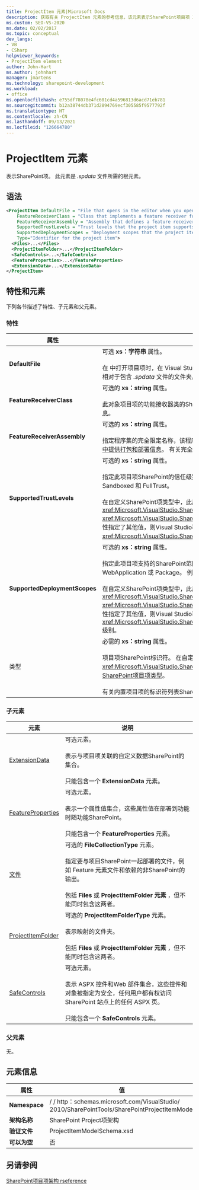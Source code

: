 ```yaml
---
title: ProjectItem 元素|Microsoft Docs
description: 获取有关 ProjectItem 元素的参考信息，该元素表示SharePoint项目项 XML 架构SharePoint中的项目项。
ms.custom: SEO-VS-2020
ms.date: 02/02/2017
ms.topic: conceptual
dev_langs:
- VB
- CSharp
helpviewer_keywords:
- ProjectItem element
author: John-Hart
ms.author: johnhart
manager: jmartens
ms.technology: sharepoint-development
ms.workload:
- office
ms.openlocfilehash: e755df78078e4fc601cd4a596813d6acd71eb781
ms.sourcegitcommit: b12a38744db371d2894769ecf305585f9577792f
ms.translationtype: HT
ms.contentlocale: zh-CN
ms.lasthandoff: 09/13/2021
ms.locfileid: "126664780"
---
```

# <a name="projectitem-element"></a>ProjectItem 元素
  表示SharePoint项。 此元素是 *.spdata* 文件所需的根元素。

## <a name="syntax"></a>语法

```xml
<ProjectItem DefaultFile = "File that opens in the editor when you open the project item"
    FeatureReceiverClass = "Class that implements a feature receiver for the project item"
    FeatureReceiverAssembly = "Assembly that defines a feature receiver for the project item"
    SupportedTrustLevels = "Trust levels that the project item supports"
    SupportedDeploymentScopes = "Deployment scopes that the project item supports"
    Type="Identifier for the project item">
  <Files>...</Files>
  <ProjectItemFolder>...</ProjectItemFolder>
  <SafeControls>...</SafeControls>
  <FeatureProperties>...</FeatureProperties>
  <ExtensionData>...</ExtensionData>
</ProjectItem>
```

## <a name="attributes-and-elements"></a>特性和元素
 下列各节描述了特性、子元素和父元素。

### <a name="attributes"></a>特性

|属性|说明|
|---------------|-----------------|
|**DefaultFile**|可选 **xs：字符串** 属性。<br /><br /> 在 中打开项目项时，在 Visual Studio 编辑器中打开的文件的相对路径 **SharePoint文件名** 解决方案资源管理器。 路径相对于包含 *.spdata* 文件的文件夹。|
|**FeatureReceiverClass**|可选的 **xs：string** 属性。<br /><br /> 此对象项目项的功能接收器类的SharePoint名称。 有关功能接收器详细信息，请参阅 [在项目项 中提供打包和部署信息](../sharepoint/providing-packaging-and-deployment-information-in-project-items.md)。|
|**FeatureReceiverAssembly**|可选的 **xs：string** 属性。<br /><br /> 指定程序集的完全限定名称，该程序集定义此项目项SharePoint接收者。 有关功能接收器详细信息，请参阅 [在项目项 中提供打包和部署信息](../sharepoint/providing-packaging-and-deployment-information-in-project-items.md)。 有关完全限定程序集名称的信息，请参阅 [程序集名称](/dotnet/framework/app-domains/assembly-names)。|
|**SupportedTrustLevels**|可选的 **xs：string** 属性。<br /><br /> 指定此项目项SharePoint的信任级别。 此值可以是以下字符串之一：Sandboxed、FullTrust 或 All。 值 All 同时指定 Sandboxed 和 FullTrust。<br /><br /> 在自定义SharePoint项类型中，此属性的值对应于在 方法的实现中分配给 属性 <xref:Microsoft.VisualStudio.SharePoint.ISharePointProjectItemTypeDefinition.SupportedTrustLevels%2A> <xref:Microsoft.VisualStudio.SharePoint.ISharePointProjectItemTypeProvider.InitializeType%2A> 的值。 如果为此特性指定了其他值，则Visual Studio覆盖该值，以便它指定在 属性中指定的相同信任 <xref:Microsoft.VisualStudio.SharePoint.ISharePointProjectItemTypeDefinition.SupportedTrustLevels%2A> 级别。|
|**SupportedDeploymentScopes**|可选的 **xs：string** 属性。<br /><br /> 指定此项目项支持的SharePoint范围。 此值是一个逗号分隔字符串，由以下一个或多个字符串组成：场、站点、Web、WebApplication 或 Package。 例如：`Web, Site`<br /><br /> 在自定义SharePoint项类型中，此属性的值对应于在 方法的实现中分配给 属性 <xref:Microsoft.VisualStudio.SharePoint.ISharePointProjectItemTypeDefinition.SupportedDeploymentScopes%2A> <xref:Microsoft.VisualStudio.SharePoint.ISharePointProjectItemTypeProvider.InitializeType%2A> 的值。 如果为此特性指定了其他值，则Visual Studio覆盖该值，以便它指定在 属性中指定的相同信任 <xref:Microsoft.VisualStudio.SharePoint.ISharePointProjectItemTypeDefinition.SupportedDeploymentScopes%2A> 级别。|
|类型|必需的 **xs：string** 属性。<br /><br /> 项目项SharePoint标识符。 在自定义SharePoint项类型中，标识符是传递给 的字符串 <xref:Microsoft.VisualStudio.SharePoint.SharePointProjectItemTypeAttribute> 。 有关详细信息，请参阅[如何：定义SharePoint项目项类型](../sharepoint/how-to-define-a-sharepoint-project-item-type.md)。<br /><br /> 有关内置项目项的标识符列表SharePoint项目项Visual Studio，请参阅扩展SharePoint[项目项](../sharepoint/extending-sharepoint-project-items.md)。|

### <a name="child-elements"></a>子元素

|元素|说明|
|-------------|-----------------|
|[ExtensionData](../sharepoint/extensiondata-element.md)|可选元素。<br /><br /> 表示与项目项关联的自定义数据SharePoint的集合。<br /><br /> 只能包含一个 **ExtensionData** 元素。|
|[FeatureProperties](../sharepoint/featureproperties-element.md)|可选元素。<br /><br /> 表示一个属性值集合，这些属性值在部署到功能时随功能SharePoint。<br /><br /> 只能包含一个 **FeatureProperties** 元素。|
|[文件](../sharepoint/files-element.md)|可选的 **FileCollectionType** 元素。<br /><br /> 指定要与项目SharePoint一起部署的文件，例如 Feature 元素文件和依赖的非SharePoint的输出。<br /><br /> 包括 **Files** 或 **ProjectItemFolder 元素** ，但不能同时包含这两者。|
|[ProjectItemFolder](../sharepoint/projectitemfolder-element.md)|可选的 **ProjectItemFolderType** 元素。<br /><br /> 表示映射的文件夹。<br /><br /> 包括 **Files** 或 **ProjectItemFolder 元素** ，但不能同时包含这两者。|
|[SafeControls](../sharepoint/safecontrols-element.md)|可选元素。<br /><br /> 表示 ASPX 控件和Web 部件集合，这些控件和对象被指定为安全，任何用户都有权访问 SharePoint 站点上的任何 ASPX 页。<br /><br /> 只能包含一个 **SafeControls** 元素。|

### <a name="parent-elements"></a>父元素
 无。

## <a name="element-information"></a>元素信息

|属性|值|
|-|-|
|**Namespace**|\/ \/ http：schemas.microsoft.com/VisualStudio/<br>2010/SharePointTools/SharePointProjectItemModel|
|**架构名称**|SharePoint Project项架构|
|**验证文件**|ProjectItemModelSchema.xsd|
|**可以为空**|否|

## <a name="see-also"></a>另请参阅
[SharePoint项目项架构 rseference](../sharepoint/sharepoint-project-item-schema-reference.md)
